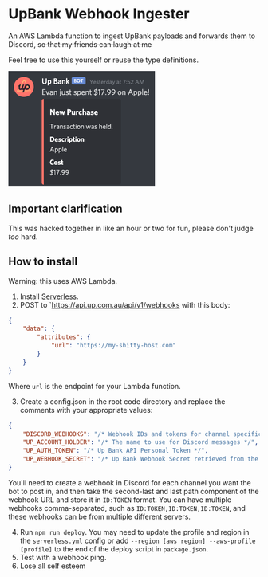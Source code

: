 # UpBank Webhook Ingester

An AWS Lambda function to ingest UpBank payloads and forwards them to Discord, ~~so that my friends can laugh at me~~

Feel free to use this yourself or reuse the type definitions.

![A screenshot of the bot in action in Discord](docs/screenshot.png)

## Important clarification

This was hacked together in like an hour or two for fun, please don't judge _too_ hard.

## How to install

Warning: this uses AWS Lambda.

1. Install [Serverless](https://www.serverless.com/framework/docs/getting-started/).
2. POST to `https://api.up.com.au/api/v1/webhooks with this body:
```json
{
	"data": {
		"attributes": {
			"url": "https://my-shitty-host.com"
		}
	}
}
```
Where `url` is the endpoint for your Lambda function.

3. Create a config.json in the root code directory and replace the comments with your appropriate values:

```json
{
    "DISCORD_WEBHOOKS": "/* Webhook IDs and tokens for channel specific webhooks */",
    "UP_ACCOUNT_HOLDER": "/* The name to use for Discord messages */",
    "UP_AUTH_TOKEN": "/* Up Bank API Personal Token */",
    "UP_WEBHOOK_SECRET": "/* Up Bank Webhook Secret retrieved from the API upon webhook creation */"
}
```

You'll need to create a webhook in Discord for each channel you want the bot to post in, and then take the second-last and last path component of the webhook URL and store it in `ID:TOKEN` format. You can have multiple webhooks comma-separated, such as `ID:TOKEN,ID:TOKEN,ID:TOKEN`, and these webhooks can be from multiple different servers.

4. Run `npm run deploy`. You may need to update the profile and region in the `serverless.yml` config or add `--region [aws region] --aws-profile [profile]` to the end of the deploy script in `package.json`.
5. Test with a webhook ping.
6. Lose all self esteem

